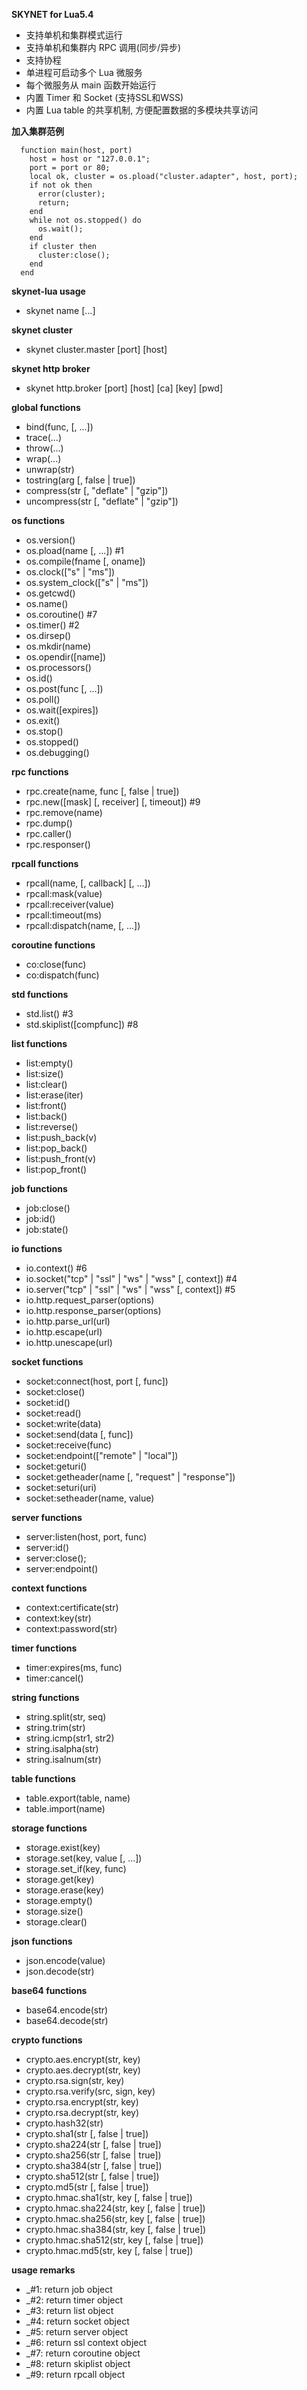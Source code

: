  **SKYNET for Lua5.4**
- 支持单机和集群模式运行
- 支持单机和集群内 RPC 调用(同步/异步)
- 支持协程
- 单进程可启动多个 Lua 微服务
- 每个微服务从 main 函数开始运行
- 内置 Timer 和 Socket (支持SSL和WSS)
- 内置 Lua table 的共享机制, 方便配置数据的多模块共享访问

 **加入集群范例**
```  
  function main(host, port)
    host = host or "127.0.0.1";
    port = port or 80;
    local ok, cluster = os.pload("cluster.adapter", host, port);
    if not ok then  
      error(cluster);
	  return;
    end
    while not os.stopped() do
	  os.wait();
	end
    if cluster then
      cluster:close();
    end
  end
```

 **skynet-lua usage**
-   skynet name [...]

 **skynet cluster**
-   skynet cluster.master [port] [host]

 **skynet http broker**
-   skynet http.broker [port] [host] [ca] [key] [pwd] 

 **global functions**
-   bind(func, [, ...])
-   trace(...)
-   throw(...)
-   wrap(...)
-   unwrap(str)
-   tostring(arg [, false | true])
-   compress(str [, "deflate" | "gzip"])
-   uncompress(str [, "deflate" | "gzip"])

 **os functions** 
-   os.version()
-   os.pload(name [, ...]) #1
-   os.compile(fname [, oname])
-   os.clock(["s" | "ms"])
-   os.system_clock(["s" | "ms"])
-   os.getcwd()
-   os.name()
-   os.coroutine() #7
-   os.timer() #2
-   os.dirsep()
-   os.mkdir(name)
-   os.opendir([name])
-   os.processors()
-   os.id()
-   os.post(func [, ...])
-   os.poll()
-   os.wait([expires])
-   os.exit()
-   os.stop()
-   os.stopped()
-   os.debugging()

 **rpc functions** 
-   rpc.create(name, func [, false | true])
-   rpc.new([mask] [, receiver] [, timeout]) #9
-   rpc.remove(name)
-   rpc.dump()
-   rpc.caller()
-   rpc.responser()

 **rpcall functions** 
-   rpcall(name, [, callback] [, ...])
-   rpcall:mask(value)
-   rpcall:receiver(value)
-   rpcall:timeout(ms)
-   rpcall:dispatch(name, [, ...])
 
 **coroutine functions**
-   co:close(func)
-   co:dispatch(func)

 **std functions**
-   std.list() #3
-   std.skiplist([compfunc]) #8

 **list functions**
-   list:empty()
-   list:size()
-   list:clear()
-   list:erase(iter)
-   list:front()
-   list:back()
-   list:reverse()
-   list:push_back(v)
-   list:pop_back()
-   list:push_front(v)
-   list:pop_front()

 **job functions**
-   job:close()
-   job:id()
-   job:state()

 **io functions** 
-   io.context() #6
-   io.socket("tcp" | "ssl" | "ws" | "wss" [, context]) #4
-   io.server("tcp" | "ssl" | "ws" | "wss" [, context]) #5
-   io.http.request_parser(options)
-   io.http.response_parser(options)
-   io.http.parse_url(url)
-   io.http.escape(url)
-   io.http.unescape(url)

 **socket functions**
-   socket:connect(host, port [, func])
-   socket:close()
-   socket:id()
-   socket:read()
-   socket:write(data)
-   socket:send(data [, func])
-   socket:receive(func)
-   socket:endpoint(["remote" | "local"])
-   socket:geturi()
-   socket:getheader(name [, "request" | "response"])
-   socket:seturi(uri)
-   socket:setheader(name, value)

 **server functions**
-   server:listen(host, port, func)
-   server:id()
-   server:close();
-   server:endpoint()

 **context functions**
-   context:certificate(str)
-   context:key(str)
-   context:password(str)
 
 **timer functions**
-   timer:expires(ms, func)
-   timer:cancel()

 **string functions**
-   string.split(str, seq)
-   string.trim(str)
-   string.icmp(str1, str2)
-   string.isalpha(str)
-   string.isalnum(str)

 **table functions**
-   table.export(table, name)
-   table.import(name)

 **storage functions**
-   storage.exist(key)
-   storage.set(key, value [, ...])
-   storage.set_if(key, func)
-   storage.get(key)
-   storage.erase(key)
-   storage.empty()
-   storage.size()
-   storage.clear()

 **json functions** 
-   json.encode(value)
-   json.decode(str)

 **base64 functions** 
-   base64.encode(str)
-   base64.decode(str)

 **crypto functions** 
-   crypto.aes.encrypt(str, key)
-   crypto.aes.decrypt(str, key)
-   crypto.rsa.sign(str, key)
-   crypto.rsa.verify(src, sign, key)
-   crypto.rsa.encrypt(str, key)
-   crypto.rsa.decrypt(str, key)
-   crypto.hash32(str)
-   crypto.sha1(str [, false | true])
-   crypto.sha224(str [, false | true])
-   crypto.sha256(str [, false | true])
-   crypto.sha384(str [, false | true])
-   crypto.sha512(str [, false | true])
-   crypto.md5(str [, false | true])
-   crypto.hmac.sha1(str, key [, false | true])
-   crypto.hmac.sha224(str, key [, false | true])
-   crypto.hmac.sha256(str, key [, false | true])
-   crypto.hmac.sha384(str, key [, false | true])
-   crypto.hmac.sha512(str, key [, false | true])
-   crypto.hmac.md5(str, key [, false | true])

 **usage remarks**
-  _#1: return job object
-  _#2: return timer object
-  _#3: return list object
-  _#4: return socket object
-  _#5: return server object
-  _#6: return ssl context object
-  _#7: return coroutine object
-  _#8: return skiplist object
-  _#9: return rpcall object
